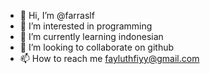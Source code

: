 - 👋 Hi, I’m @farraslf
- 👀 I’m interested in programming
- 🌱 I’m currently learning indonesian
- 💞️ I’m looking to collaborate on github
- 📫 How to reach me fayluthfiyy@gmail.com

<!---
farraslf/farraslf is a ✨ special ✨ repository because its `README.md` (this file) appears on your GitHub profile.
You can click the Preview link to take a look at your changes.
--->
